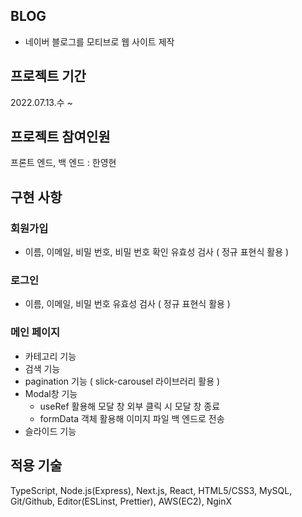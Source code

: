 ## BLOG
- 네이버 블로그를 모티브로 웹 사이트 제작

## 프로젝트 기간
2022.07.13.수 ~

## 프로젝트 참여인원
프론트 엔드, 백 엔드 : 한영현

## 구현 사항
### 회원가입
- 이름, 이메일, 비밀 번호, 비밀 번호 확인 유효성 검사 ( 정규 표현식 활용 )

### 로그인
- 이름, 이메일, 비밀 번호 유효성 검사 ( 정규 표현식 활용 )

### 메인 페이지
- 카테고리 기능
- 검색 기능
- pagination 기능 ( slick-carousel 라이브러리 활용 )
- Modal창 기능
  - useRef 활용해 모달 창 외부 클릭 시 모달 창 종료
  - formData 객체 활용해 이미지 파일 백 엔드로 전송
- 슬라이드 기능

## 적용 기술
TypeScript, Node.js(Express), Next.js, React, HTML5/CSS3, MySQL, Git/Github, Editor(ESLinst, Prettier), AWS(EC2), NginX
